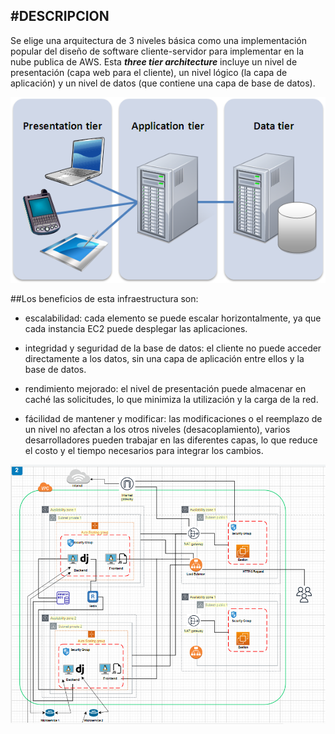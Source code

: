 #DESCRIPCION 
---

Se elige una arquitectura de 3 niveles básica como una implementación popular del diseño de software cliente-servidor para implementar en la nube publica de AWS. 
Esta ***three tier architecture*** incluye un nivel de presentación (capa web para el cliente), un nivel lógico (la capa de aplicación) y un nivel de datos (que contiene una capa de base de datos).

![Three Tier Architecture](three-tier.jpg/)

##Los beneficios de esta infraestructura son:

- escalabilidad: cada elemento se puede escalar horizontalmente, ya que cada instancia EC2 puede desplegar las aplicaciones.

- integridad y seguridad de la base de datos: el cliente no puede acceder directamente a los datos, sin una capa de aplicación entre ellos y la base de datos.

- rendimiento mejorado: el nivel de presentación puede almacenar en caché las solicitudes, lo que minimiza la utilización y la carga de la red.

- fácilidad de mantener y modificar: las modificaciones o el reemplazo de un nivel no afectan a los otros niveles (desacoplamiento), varios desarrolladores pueden trabajar en las diferentes capas, lo que reduce el costo y el tiempo necesarios para integrar los cambios.


![infraestructura](image.jpg)